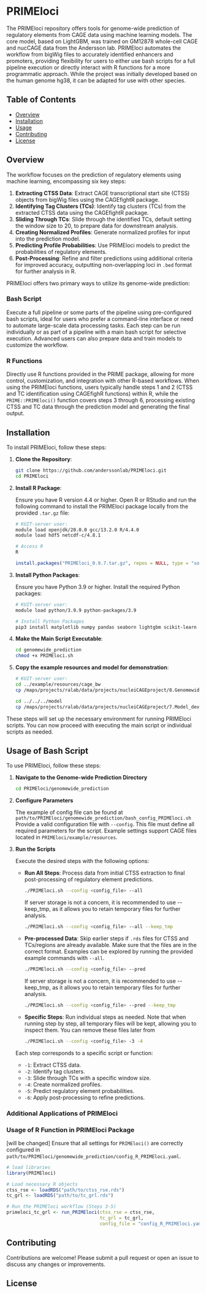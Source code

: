 
# PRIMEloci

The PRIMEloci repository offers tools for genome-wide prediction of regulatory elements from CAGE data using machine learning models. The core model, based on LightGBM, was trained on GM12878 whole-cell CAGE and nucCAGE data from the Andersson lab. PRIMEloci automates the workflow from bigWig files to accurately identified enhancers and promoters, providing flexibility for users to either use bash scripts for a full pipeline execution or directly interact with R functions for a more programmatic approach. While the project was initially developed based on the human genome hg38, it can be adapted for use with other species.

## Table of Contents

- [Overview](#overview)
- [Installation](#installation)
- [Usage](#usage)
- [Contributing](#contributing)
- [License](#license)

## Overview

The workflow focuses on the prediction of regulatory elements using machine learning, encompassing six key steps:

1. **Extracting CTSS Data**: Extract CAGE transcriptional start site (CTSS) objects from bigWig files using the CAGEfightR package.
2. **Identifying Tag Clusters (TCs)**: Identify tag clusters (TCs) from the extracted CTSS data using the CAGEfightR package.
3. **Sliding Through TCs**: Slide through the identified TCs, default setting the window size to 20, to prepare data for downstream analysis.
4. **Creating Normalized Profiles**: Generate normalized profiles for input into the prediction model.
5. **Predicting Profile Probabilities**: Use PRIMEloci models to predict the probabilities of regulatory elements.
6. **Post-Processing**: Refine and filter predictions using additional criteria for improved accuracy, outputting non-overlapping loci in `.bed` format for further analysis in R.


PRIMEloci offers two primary ways to utilize its genome-wide prediction:

### Bash Script

Execute a full pipeline or some parts of the pipeline using pre-configured bash scripts, ideal for users who prefer a command-line interface or need to automate large-scale data processing tasks. Each step can be run individually or as part of a pipeline with a main bash script for selective execution. Advanced users can also prepare data and train models to customize the workflow.

### R Functions

Directly use R functions provided in the PRIME package, allowing for more control, customization, and integration with other R-based workflows. When using the PRIMEloci functions, users typically handle steps 1 and 2 (CTSS and TC identification using CAGEfighR functions) within R, while the `PRIME::PRIMEloci()` function covers steps 3 through 6, processing existing CTSS and TC data through the prediction model and generating the final output.

## Installation

To install PRIMEloci, follow these steps:

1. **Clone the Repository**:

   ```bash
   git clone https://github.com/anderssonlab/PRIMEloci.git
   cd PRIMEloci
   ```

2. **Install R Package**:

   Ensure you have R version 4.4 or higher. Open R or RStudio and run the following command to install the PRIMEloci package locally from the provided `.tar.gz` file:

   ```bash
   # KUIT-server user:
   module load openjdk/20.0.0 gcc/13.2.0 R/4.4.0
   module load hdf5 netcdf-c/4.8.1

   # Access R
   R
   ```

   ```r
   install.packages("PRIMEloci_0.9.7.tar.gz", repos = NULL, type = "source", lib="/local/path")
   ```

3. **Install Python Packages**:

   Ensure you have Python 3.9 or higher. Install the required Python packages:

   ```bash
   # KUIT-server user:
   module load python/3.9.9 python-packages/3.9

   # Install Python Packages
   pip3 install matplotlib numpy pandas seaborn lightgbm scikit-learn
   ```

4. **Make the Main Script Executable**:

   ```bash
   cd genomewide_prediction
   chmod +x PRIMEloci.sh
   ```
5. **Copy the example resources and model for demonstration**:

   ```bash
   # KUIT-server user:
   cd ../example/resources/cage_bw
   cp /maps/projects/ralab/data/projects/nucleiCAGEproject/8.Genomewide_prediction/example_cage_K562_bw/* .

   cd ../../../model
   cp /maps/projects/ralab/data/projects/nucleiCAGEproject/7.Model_development/PRIMEloci_GM12878_model_1.0.sav . 

   ``` 

These steps will set up the necessary environment for running PRIMEloci scripts. You can now proceed with executing the main script or individual scripts as needed.

## Usage of Bash Script

To use PRIMEloci, follow these steps:

1. **Navigate to the Genome-wide Prediction Directory**

   ```bash
   cd PRIMEloci/genomewide_prediction
   ```

2. **Configure Parameters**

   The example of config file can be found at `path/to/PRIMEloci/genomewide_prediction/bash_config_PRIMEloci.sh` Provide a valid configuration file with `--config`. This file must define all required parameters for the script. Example settings support CAGE files located in `PRIMEloci/example/resources`.

3. **Run the Scripts**

   Execute the desired steps with the following options:

   - **Run All Steps**: Process data from initial CTSS extraction to final post-processing of regulatory element predictions.
     ```bash
     ./PRIMEloci.sh --config <config_file> --all
     ```
     If server storage is not a concern, it is recommended to use --keep_tmp, as it allows you to retain temporary files for further analysis.
     ```bash
     ./PRIMEloci.sh --config <config_file> --all --keep_tmp
     ```    

   - **Pre-processed Data**: Skip earlier steps if `.rds` files for CTSS and TCs/regions are already available. 
     Make sure that the files are in the correct format. Examples can be explored by running the provided example commands with `--all`. 
     ```bash
     ./PRIMEloci.sh --config <config_file> --pred
     ```
     If server storage is not a concern, it is recommended to use --keep_tmp, as it allows you to retain temporary files for further analysis.
     ```bash
     ./PRIMEloci.sh --config <config_file> --pred --keep_tmp
     ```

   - **Specific Steps**: Run individual steps as needed. 
   Note that when running step by step, all temporary files will be kept, allowing you to inspect them. You can remove these files later from
     ```bash
     ./PRIMEloci.sh --config <config_file> -3 -4 
     ```
   Each step corresponds to a specific script or function:
   - `-1`: Extract CTSS data.
   - `-2`: Identify tag clusters.
   - `-3`: Slide through TCs with a specific window size.
   - `-4`: Create normalized profiles.
   - `-5`: Predict regulatory element probabilities.
   - `-6`: Apply post-processing to refine predictions.

### Additional Applications of PRIMEloci


### Usage of R Function in PRIMEloci Package

[will be changed] Ensure that all settings for `PRIMEloci()` are correctly configured in `path/to/PRIMEloci/genomewide_prediction/config_R_PRIMEloci.yaml`. 

```R
# load libraries
library(PRIMEloci)

# Load necessary R objects
ctss_rse <- loadRDS("path/to/ctss_rse.rds")
tc_grl <- loadRDS("path/to/tc_grl.rds")

# Run the PRIMEloci workflow (Steps 3-5)
primeloci_tc_grl <- run_PRIMEloci(ctss_rse = ctss_rse,
                                  tc_grl = tc_grl,
                                  config_file = "config_R_PRIMEloci.yaml")
```

## Contributing

Contributions are welcome! Please submit a pull request or open an issue to discuss any changes or improvements.

## License
